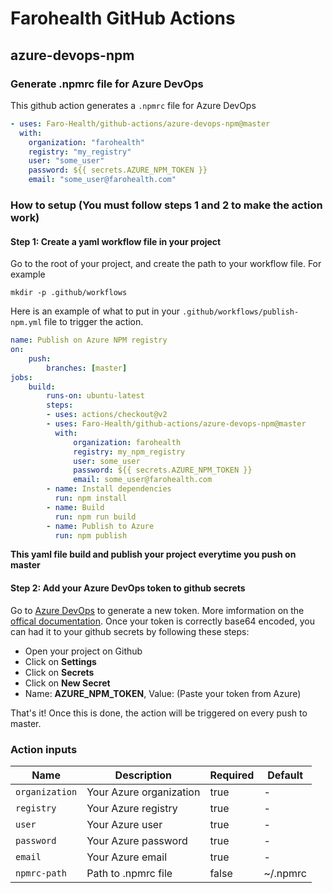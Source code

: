 # Farohealth GitHub Actions

## azure-devops-npm

### Generate .npmrc file for Azure DevOps

This github action generates a `.npmrc` file for Azure DevOps

```yaml
- uses: Faro-Health/github-actions/azure-devops-npm@master
  with:
    organization: "farohealth"
    registry: "my_registry"
    user: "some_user"
    password: ${{ secrets.AZURE_NPM_TOKEN }}
    email: "some_user@farohealth.com"
```
### How to setup (You must follow steps 1 and 2 to make the action work)
#### **Step 1**: Create a yaml workflow file in your project
Go to the root of your project, and create the path to your workflow file. For example

```
mkdir -p .github/workflows
```

Here is an example of what to put in your `.github/workflows/publish-npm.yml` file to trigger the action.

```yaml
name: Publish on Azure NPM registry
on:
    push:
        branches: [master]
jobs:
    build:
        runs-on: ubuntu-latest
        steps:
        - uses: actions/checkout@v2
        - uses: Faro-Health/github-actions/azure-devops-npm@master
          with:
              organization: farohealth
              registry: my_npm_registry
              user: some_user
              password: ${{ secrets.AZURE_NPM_TOKEN }}
              email: some_user@farohealth.com
        - name: Install dependencies
          run: npm install
        - name: Build
          run: npm run build
        - name: Publish to Azure
          run: npm publish
```
**This yaml file build and publish your project everytime you push on master**

#### **Step 2:** Add your Azure DevOps token to github secrets
Go to [Azure DevOps](https://dev.azure.com) to generate a new token. More imformation on the [offical documentation](https://docs.microsoft.com/en-us/azure/devops/organizations/accounts/use-personal-access-tokens-to-authenticate?view=azure-devops&tabs=preview-page). Once your token is correctly base64 encoded, you can had it to your github secrets by following these steps:

-   Open your project on Github
-   Click on **Settings**
-   Click on **Secrets**
-   Click on **New Secret**
-   Name: **AZURE_NPM_TOKEN**, Value: (Paste your token from Azure)

That's it! Once this is done, the action will be triggered on every push to master.

### Action inputs

| Name              | Description                                          | Required | Default  |
| ----------------- | ---------------------------------------------------- | -------- |----------|
| `organization`    | Your Azure organization                              | true     |    -     |
| `registry`        | Your Azure registry                                  | true     |    -     |
| `user`            | Your Azure user                                      | true     |    -     |
| `password `       | Your Azure password                                  | true     |    -     |
| `email`           | Your Azure email                                     | true     |    -     |
| `npmrc-path`      | Path to .npmrc file                                  | false    | ~/.npmrc |
